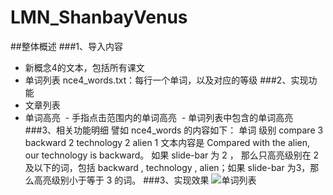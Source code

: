 # LMN_ShanbayVenus

##整体概述
###1、导入内容
- 新概念4的文本，包括所有课文
- 单词列表 nce4_words.txt：每行一个单词，以及对应的等级
###2、实现功能
- 文章列表
- 单词高亮
  - 手指点击范围内的单词高亮
  - 单词列表中包含的单词高亮
###3、相关功能明细
譬如 nce4_words 的内容如下：
单词 级别
compare 3
backward 2
technology 2
alien 1
文本内容是
Compared with the alien, our technology is backward。
如果 slide-bar 为 2 ， 那么只高亮级别在 2 及以下的词，包括 backward , technology ,
alien；如果 slide-bar 为3，那么高亮级别小于等于 3 的词。
###3、实现效果
![单词列表](/Users/linmeini/Desktop/单词列表.png)
